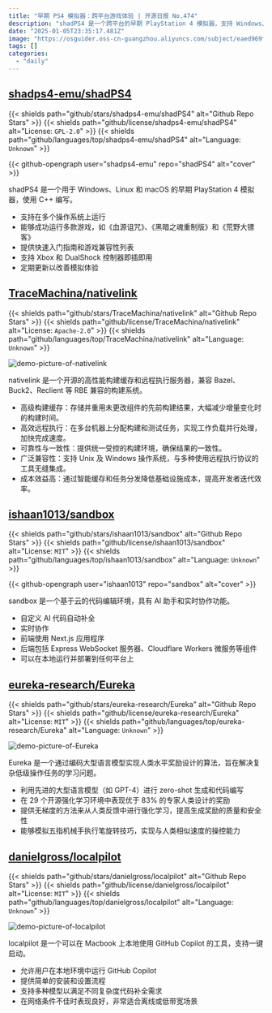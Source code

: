 ```yaml
---
title: "早期 PS4 模拟器：跨平台游戏体验 | 开源日报 No.474"
description: "shadPS4 是一个跨平台的早期 PlayStation 4 模拟器，支持 Windows、Linux 和 macOS，使用 C++ 编写。它能够成功运行多款游戏，提供快速入门指南和游戏兼容性列表，支持 Xbox 和 DualShock 控制器即插即用，并定期更新以提升模拟体验。"
date: "2025-01-05T23:35:17.481Z"
image: "https://osguider.oss-cn-guangzhou.aliyuncs.com/subject/eaed969f9b0c82c61dcde4dcc10bc247.png"
tags: []
categories:
  - "daily"
---
```


## [shadps4-emu/shadPS4](https://github.com/shadps4-emu/shadPS4)

{{< shields path="github/stars/shadps4-emu/shadPS4" alt="Github Repo Stars" >}} {{< shields path="github/license/shadps4-emu/shadPS4" alt="License: `GPL-2.0`" >}} {{< shields path="github/languages/top/shadps4-emu/shadPS4" alt="Language: `Unknown`" >}}

{{< github-opengraph user="shadps4-emu" repo="shadPS4" alt="cover" >}}

shadPS4 是一个用于 Windows、Linux 和 macOS 的早期 PlayStation 4 模拟器，使用 C++ 编写。

- 支持在多个操作系统上运行
- 能够成功运行多款游戏，如《血源诅咒》、《黑暗之魂重制版》和《荒野大镖客》
- 提供快速入门指南和游戏兼容性列表
- 支持 Xbox 和 DualShock 控制器即插即用
- 定期更新以改善模拟体验
  
## [TraceMachina/nativelink](https://github.com/TraceMachina/nativelink)

{{< shields path="github/stars/TraceMachina/nativelink" alt="Github Repo Stars" >}} {{< shields path="github/license/TraceMachina/nativelink" alt="License: `Apache-2.0`" >}} {{< shields path="github/languages/top/TraceMachina/nativelink" alt="Language: `Unknown`" >}}

![demo-picture-of-nativelink](https://static.osguider.com/subject/github/TraceMachina/nativelink/79baa2290b55a12d7ebde85037b32476.webp)

nativelink 是一个开源的高性能构建缓存和远程执行服务器，兼容 Bazel、Buck2、Reclient 等 RBE 兼容的构建系统。

- 高级构建缓存：存储并重用未更改组件的先前构建结果，大幅减少增量变化时的构建时间。
- 高效远程执行：在多台机器上分配构建和测试任务，实现工作负载并行处理，加快完成速度。
- 可靠性与一致性：提供统一受控的构建环境，确保结果的一致性。
- 广泛兼容性：支持 Unix 及 Windows 操作系统，与多种使用远程执行协议的工具无缝集成。
- 成本效益高：通过智能缓存和任务分发降低基础设施成本，提高开发者迭代效率。
  
## [ishaan1013/sandbox](https://github.com/ishaan1013/sandbox)

{{< shields path="github/stars/ishaan1013/sandbox" alt="Github Repo Stars" >}} {{< shields path="github/license/ishaan1013/sandbox" alt="License: `MIT`" >}} {{< shields path="github/languages/top/ishaan1013/sandbox" alt="Language: `Unknown`" >}}

{{< github-opengraph user="ishaan1013" repo="sandbox" alt="cover" >}}

sandbox 是一个基于云的代码编辑环境，具有 AI 助手和实时协作功能。

- 自定义 AI 代码自动补全
- 实时协作
- 前端使用 Next.js 应用程序
- 后端包括 Express WebSocket 服务器、Cloudflare Workers 微服务等组件
- 可以在本地运行并部署到任何平台上
  
## [eureka-research/Eureka](https://github.com/eureka-research/Eureka)

{{< shields path="github/stars/eureka-research/Eureka" alt="Github Repo Stars" >}} {{< shields path="github/license/eureka-research/Eureka" alt="License: `MIT`" >}} {{< shields path="github/languages/top/eureka-research/Eureka" alt="Language: `Unknown`" >}}

![demo-picture-of-Eureka](https://static.osguider.com/subject/github/eureka-research/Eureka/687a1fb0cd39595f8a5c470ccd103868.png)

Eureka 是一个通过编码大型语言模型实现人类水平奖励设计的算法，旨在解决复杂低级操作任务的学习问题。

- 利用先进的大型语言模型（如 GPT-4）进行 zero-shot 生成和代码编写
- 在 29 个开源强化学习环境中表现优于 83% 的专家人类设计的奖励
- 提供无梯度的方法来从人类反馈中进行强化学习，提高生成奖励的质量和安全性
- 能够模拟五指机械手执行笔旋转技巧，实现与人类相似速度的操控能力
  
## [danielgross/localpilot](https://github.com/danielgross/localpilot)

{{< shields path="github/stars/danielgross/localpilot" alt="Github Repo Stars" >}} {{< shields path="github/license/danielgross/localpilot" alt="License: `MIT`" >}} {{< shields path="github/languages/top/danielgross/localpilot" alt="Language: `Unknown`" >}}

![demo-picture-of-localpilot](https://osguider.oss-cn-guangzhou.aliyuncs.com/subject/b4144c461cae2d898bc1c42ec9c69269.png)

localpilot 是一个可以在 Macbook 上本地使用 GitHub Copilot 的工具，支持一键启动。

- 允许用户在本地环境中运行 GitHub Copilot
- 提供简单的安装和设置流程
- 支持多种模型以满足不同复杂度代码补全需求
- 在网络条件不佳时表现良好，非常适合离线或低带宽场景
  
